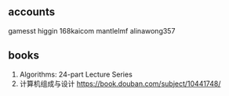 [//]: # (#email #safaribooks)
## accounts
gamesst
higgin
168kaicom
mantlelmf
alinawong357

## books
1. Algorithms: 24-part Lecture Series
2. 计算机组成与设计 https://book.douban.com/subject/10441748/